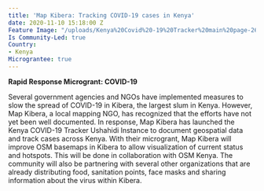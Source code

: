 ```yaml
---
title: 'Map Kibera: Tracking COVID-19 cases in Kenya'
date: 2020-11-10 15:18:00 Z
Feature Image: "/uploads/Kenya%20Covid%20-19%20Tracker%20main%20page-265c42.png"
Is Community-Led: true
Country:
- Kenya
Micrograntee: true
---
```


**Rapid Response Microgrant: COVID-19**

Several government agencies and NGOs have implemented measures to slow the spread of COVID-19 in Kibera, the largest slum in Kenya. However, Map Kibera, a local mapping NGO, has recognized that the efforts have not yet been well documented. In response, Map Kibera has launched the Kenya COVID-19 Tracker Ushahidi Instance to document geospatial data and track cases across Kenya. With their microgrant, Map Kibera will improve OSM basemaps in Kibera to allow visualization of current status and hotspots. This will be done in collaboration with OSM Kenya. The community will also be partnering with several other organizations that are already distributing food, sanitation points, face masks and sharing information about the virus within Kibera.